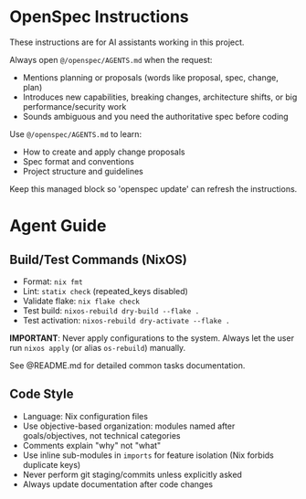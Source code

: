 <!-- OPENSPEC:START -->
# OpenSpec Instructions

These instructions are for AI assistants working in this project.

Always open `@/openspec/AGENTS.md` when the request:
- Mentions planning or proposals (words like proposal, spec, change, plan)
- Introduces new capabilities, breaking changes, architecture shifts, or big performance/security work
- Sounds ambiguous and you need the authoritative spec before coding

Use `@/openspec/AGENTS.md` to learn:
- How to create and apply change proposals
- Spec format and conventions
- Project structure and guidelines

Keep this managed block so 'openspec update' can refresh the instructions.

<!-- OPENSPEC:END -->

# Agent Guide

## Build/Test Commands (NixOS)
- Format: `nix fmt`
- Lint: `statix check` (repeated_keys disabled)
- Validate flake: `nix flake check`
- Test build: `nixos-rebuild dry-build --flake .`
- Test activation: `nixos-rebuild dry-activate --flake .`

**IMPORTANT**: Never apply configurations to the system. Always let the user run `nixos apply` (or alias `os-rebuild`) manually.

See @README.md for detailed common tasks documentation.

## Code Style
- Language: Nix configuration files
- Use objective-based organization: modules named after goals/objectives, not technical categories
- Comments explain "why" not "what"
- Use inline sub-modules in `imports` for feature isolation (Nix forbids duplicate keys)
- Never perform git staging/commits unless explicitly asked
- Always update documentation after code changes
